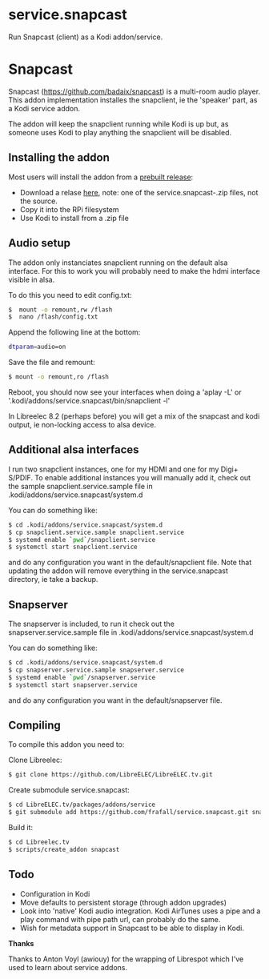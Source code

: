 # service.snapcast
Run Snapcast (client) as a Kodi addon/service.

Snapcast
========
Snapcast (https://github.com/badaix/snapcast) is a multi-room audio player.
This addon implementation installes the snapclient, ie the 'speaker' part,
as a Kodi service addon.

The addon will keep the snapclient running while Kodi is up but, as someone
uses Kodi to play anything the snapclient will be disabled.

Installing the addon
--------------------
Most users will install the addon from a [prebuilt release](http://kodi.wiki/view/HOW-TO:Install_add-ons_from_zip_files):

* Download a relase [here](https://github.com/frafall/service.snapcast/releases), note: one of the service.snapcast-<version>.zip files, not the source.
* Copy it into the RPi filesystem
* Use Kodi to install from a .zip file

Audio setup
-----------
The addon only instanciates snapclient running on the default alsa
interface. For this to work you will probably need to make the hdmi
interface visible in alsa.

To do this you need to edit config.txt:
```sh
$  mount -o remount,rw /flash
$  nano /flash/config.txt
```
Append the following line at the bottom:
```sh
dtparam=audio=on
```
Save the file and remount:
```sh
$ mount -o remount,ro /flash
```
Reboot, you should now see your interfaces when doing a 'aplay -L' or '.kodi/addons/service.snapcast/bin/snapclient -l'

In Libreelec 8.2 (perhaps before) you will get a mix of the snapcast and kodi output, ie non-locking access to alsa device.

Additional alsa interfaces
--------------------------
I run two snapclient instances, one for my HDMI and one for my Digi+ S/PDIF.
To enable additional instances you will manually add it, check out the sample
snapclient.service.sample file in .kodi/addons/service.snapcast/system.d

You can do something like:
```sh
$ cd .kodi/addons/service.snapcast/system.d
$ cp snapclient.service.sample snapclient.service
$ systemd enable `pwd`/snapclient.service
$ systemctl start snapclient.service
```
and do any configuration you want in the default/snapclient file. Note that 
updating the addon will remove everything in the service.snapcast directory, ie take a backup.

Snapserver
----------
The snapserver is included, to run it check out the snapserver.service.sample
file in .kodi/addons/service.snapcast/system.d

You can do something like:
```sh
$ cd .kodi/addons/service.snapcast/system.d
$ cp snapserver.service.sample snapserver.service
$ systemd enable `pwd`/snapserver.service
$ systemctl start snapserver.service
```
and do any configuration you want in the default/snapserver file.

Compiling
---------
To compile this addon you need to:

Clone Libreelec:
```sh
$ git clone https://github.com/LibreELEC/LibreELEC.tv.git
```

Create submodule service.snapcast:
```sh
$ cd LibreELEC.tv/packages/addons/service
$ git submodule add https://github.com/frafall/service.snapcast.git snapcast
```
Build it:
```sh
$ cd Libreelec.tv
$ scripts/create_addon snapcast
```

Todo
----

 - Configuration in Kodi
 - Move defaults to persistent storage (through addon upgrades)
 - Look into 'native' Kodi audio integration. Kodi AirTunes uses a pipe and a play 
   command with pipe path url, can probably do the same.
 - Wish for metadata support in Snapcast to be able to display in Kodi.

**Thanks**

Thanks to Anton Voyl (awiouy) for the wrapping of Librespot
which I've used to learn about service addons.
